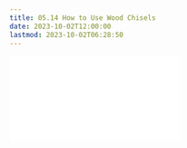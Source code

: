 ```yaml
---
title: 05.14 How to Use Wood Chisels
date: 2023-10-02T12:00:00
lastmod: 2023-10-02T06:28:50
---
```


![Link to included file content](../../../../woodworking/how-to-use-wood-chisels.md)
